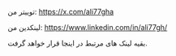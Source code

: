 
توییتر من: https://x.com/ali77gha

لینکدین من: https://www.linkedin.com/in/ali77gh/

بقیه لینک های مرتبط در اینجا قرار خواهد گرفت.

